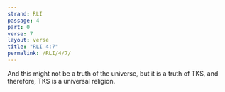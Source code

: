 ```yaml
---
strand: RLI
passage: 4
part: 0
verse: 7
layout: verse
title: "RLI 4:7"
permalink: /RLI/4/7/
---
```

And this might not be a truth of the universe, but it is a truth of TKS, and therefore, TKS is a universal religion.
